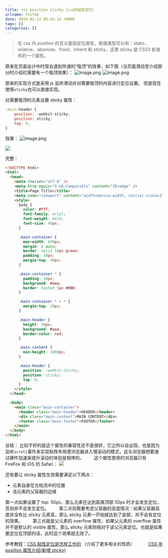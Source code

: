 ```yaml
---
title: css position sticky（css的粘性定位）
urlname: fzvfak
date: 2019-02-12 09:42:14 +0800
tags: []
categories: []
---
```


> 在 css 内 position 的含义是指定位类型，取值类型可以有：static、relative、absolute、fixed、inherit 和 sticky，这里 sticky 是 CSS3 新发布的一个属性。

原来在页面设计中时常会遇到所谓的“吸顶”的效果，如下图（当页面滑动至介绍部分时介绍栏需要有一个吸顶效果）：
![image.png](https://cdn.nlark.com/yuque/0/2019/png/250093/1549936020128-7ed27eaa-85eb-4314-a859-e7d54b15cac1.png#align=left&display=inline&height=466&name=image.png&originHeight=466&originWidth=399&size=153632&width=399)
![image.png](https://cdn.nlark.com/yuque/0/2019/png/250093/1549936102348-7eed426c-9cd7-495a-bc71-93e85524f68e.png#align=left&display=inline&height=353&name=image.png&originHeight=353&originWidth=398&size=161946&width=398)

原来的实现方式是采用 js 监听滑动并对需要吸顶的内容进行定位设置。
但是现在使用`sticky`也可以直接实现。

对需要吸顶的元素设置 sticky 属性：

```javascript
.main-header {
	position: -webkit-sticky;
	position: sticky;
	top: 0;
}
```

效果：
![image.png](https://cdn.nlark.com/yuque/0/2019/png/250093/1549937063469-3f821c80-4e14-4035-9f6d-bdf52c1b4b0a.png#align=left&display=inline&height=363&name=image.png&originHeight=363&originWidth=408&size=12745&width=408)

![](https://cdn.nlark.com/yuque/0/2019/png/250093/1549937022077-730b8a25-40f2-41f8-a144-0871c8ffc0e8.png)

完整：

```html
<!DOCTYPE html>
<html>
  <head>
    <meta charset="utf-8" />
    <meta http-equiv="X-UA-Compatible" content="IE=edge" />
    <title>Page Title</title>
    <meta name="viewport" content="width=device-width, initial-scale=1" />
    <style>
      body {
        color: #fff;
        font-family: arial;
        font-weight: bold;
        font-size: 40px;
      }

      .main-container {
        max-width: 600px;
        margin: 0 auto;
        border: solid 10px green;
        padding: 10px;
        margin-top: 40px;
      }

      .main-container * {
        padding: 10px;
        background: #aaa;
        border: dashed 5px #000;
      }

      .main-container * + * {
        margin-top: 20px;
      }

      .main-header {
        height: 50px;
        background: #aaa;
        border-color: red;
      }

      .main-content {
        min-height: 1000px;
      }

      .main-header {
        position: -webkit-sticky;
        position: sticky;
        top: 0;
      }
    </style>
  </head>

  <body>
    <main class="main-container">
      <header class="main-header">HEADER</header>
      <div class="main-content">MAIN CONTENT</div>
      <footer class="main-footer">FOOTER</footer>
    </main>
  </body>
</html>
```

总结：
比较不好的是这个属性的兼容性还不是很好，它之所以会出现，也是因为监听`scroll`事件来实现粘性布局使浏览器进入慢滚动的模式，这与浏览器想要通过硬件加速来提升滚动的体验是相悖的。
　　这个属性使用的浏览器只有 FireFox 和 iOS 的 Safari：
![](https://cdn.nlark.com/yuque/0/2019/png/250093/1549937196181-a18925ca-f6f3-4dab-b56f-efc03b7f0dcc.png#align=left&display=inline&height=311&originHeight=493&originWidth=1181&size=0&width=746)

还有要让 sticky 属性生效需要满足以下两点：

- 元素自身在文档流中的位置
- 该元素的父容器的边缘

第一点如果设置了 top: 50px，那么元素在达到距离顶部 50px 时才会发生定位，否则并不会发生定位。
　　第二点则需要考虑父容器的高度情况：如果父容器高度并没有比 sticky 元素高，那么 sticky 元素一开始就达到了底部，并不会有定位的效果。
　　第三点就是父元素的 overflow 属性，如果父元素的 overflow 属性并不是默认的 visible 属性，那么 sticky 元素则相对于该父元素定位。也就是如果要定位在顶部的话，此时这个效果就无效了。

参考教程：[CSS 粘性定位是怎样工作的](https://segmentfault.com/a/1190000018113832) （介绍了更多相关的性质）
          [CSS 中 position 属性介绍(新增 sticky)]()
